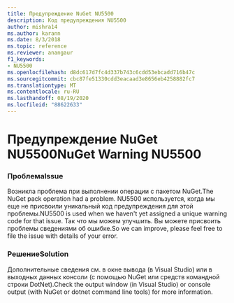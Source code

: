 ```yaml
---
title: Предупреждение NuGet NU5500
description: Код предупреждения NU5500
author: mishra14
ms.author: karann
ms.date: 8/3/2018
ms.topic: reference
ms.reviewer: anangaur
f1_keywords:
- NU5500
ms.openlocfilehash: d8dc617d7fc4d337b743c6cdd53ebcadd716b47c
ms.sourcegitcommit: cbc87fe51330cdd3eacaad3e8656eb4258882fc7
ms.translationtype: MT
ms.contentlocale: ru-RU
ms.lasthandoff: 08/19/2020
ms.locfileid: "88622633"
---
```

# <a name="nuget-warning-nu5500"></a><span data-ttu-id="4b07d-103">Предупреждение NuGet NU5500</span><span class="sxs-lookup"><span data-stu-id="4b07d-103">NuGet Warning NU5500</span></span>

### <a name="issue"></a><span data-ttu-id="4b07d-104">Проблема</span><span class="sxs-lookup"><span data-stu-id="4b07d-104">Issue</span></span>

<span data-ttu-id="4b07d-105">Возникла проблема при выполнении операции с пакетом NuGet.</span><span class="sxs-lookup"><span data-stu-id="4b07d-105">The NuGet pack operation had a problem.</span></span> <span data-ttu-id="4b07d-106">NU5500 используется, когда мы еще не присвоили уникальный код предупреждения для этой проблемы.</span><span class="sxs-lookup"><span data-stu-id="4b07d-106">NU5500 is used when we haven't yet assigned a unique warning code for that issue.</span></span> <span data-ttu-id="4b07d-107">Так что мы можем улучшить. Вы можете присвоить проблемы сведениями об ошибке.</span><span class="sxs-lookup"><span data-stu-id="4b07d-107">So we can improve, please feel free to file the issue with details of your error.</span></span>


### <a name="solution"></a><span data-ttu-id="4b07d-108">Решение</span><span class="sxs-lookup"><span data-stu-id="4b07d-108">Solution</span></span>

<span data-ttu-id="4b07d-109">Дополнительные сведения см. в окне вывода (в Visual Studio) или в выходных данных консоли (с помощью NuGet или средств командной строки DotNet).</span><span class="sxs-lookup"><span data-stu-id="4b07d-109">Check the output window (in Visual Studio) or console output (with NuGet or dotnet command line tools) for more information.</span></span>


